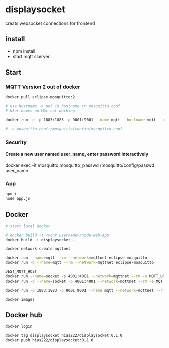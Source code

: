 # displaysocket

creats websocket connections for frontend

## install

* npm install
* start mqtt sserver

## Start

### MQTT Version 2 out of docker

```bash
docker pull eclipse-mosquitto:2 

# use hostname -> put in hostname in mosquitto.conf
# USer homes on MAc not working

docker run -d -p 1883:1883 -p 9001:9001 --name mqtt --hostname mqtt --rm -v /tmp/mosquitto:/mosquitto/config eclipse-mosquitto:2

# -v mosquitto.conf:/mosquitto/config/mosquitto.conf

```

### Security 

#### Create a new user named user_name, enter password interactively

docker exec -it mosquitto mosquitto_passwd /mosquitto/config/passwd user_name

### App

```bash
npm i
node app.js
```

## Docker

```bash
# start local docker

# docker build -t <your username>/node-web-app . 
docker build -t displaysocket .

docker network create mqttnet

docker run --name=mqtt --rm --network=mqttnet eclipse-mosquitto
docker run -d --name=mqtt --rm --network=mqttnet eclipse-mosquitto

DEST_MQTT_HOST
docker run --name=socket -p 4001:4001 --network=mqttnet --rm -e MQTT_URL=mqtt://mqtt displaysocket
docker run -d --name=socket -p 4001:4001 --network=mqttnet --rm -e MQTT_URL=mqtt://mqtt displaysocket

docker run -p 1883:1883 -p 9001:9001 --name mqtt --network=mqttnet --rm -v mosquitto:/mosquitto/config eclipse-mosquitto:2

docker images
```

## Docker hub

```bash
docker login

docker tag displaysocket hias222/displaysocket:0.1.0
docker push hias222/displaysocket:0.1.0

```
